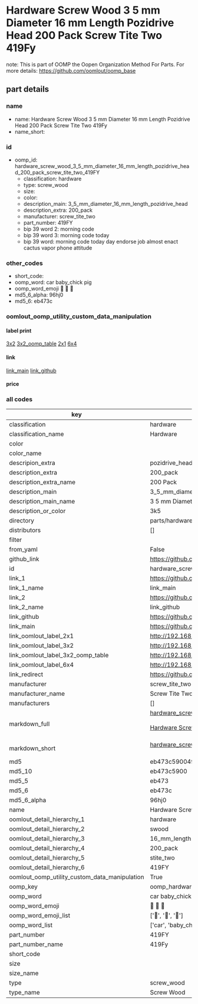# Hardware Screw Wood 3 5 mm Diameter 16 mm Length Pozidrive Head 200 Pack Screw Tite Two 419Fy  

note: This is part of OOMP the Oopen Organization Method For Parts. For more details: https://github.com/oomlout/oomp_base

##  part details
  







### name
* name: Hardware Screw Wood 3 5 mm Diameter 16 mm Length Pozidrive Head 200 Pack Screw Tite Two 419Fy
* name_short: 
### id
* oomp_id: hardware_screw_wood_3_5_mm_diameter_16_mm_length_pozidrive_head_200_pack_screw_tite_two_419FY
  * classification: hardware
  * type: screw_wood
  * size: 
  * color: 
  * description_main: 3_5_mm_diameter_16_mm_length_pozidrive_head
  * description_extra: 200_pack
  * manufacturer: screw_tite_two
  * part_number: 419FY
  * bip 39 word 2: morning code
  * bip 39 word 3: morning code today
  * bip 39 word: morning code today day endorse job almost enact cactus vapor phone attitude

### other_codes
* short_code: 
* oomp_word: car baby_chick pig
* oomp_word_emoji :car: :baby_chick: :pig:
* md5_6_alpha: 96hj0
* md5_6: eb473c






### oomlout_oomp_utility_custom_data_manipulation
#### label print
[3x2](http://192.168.1.245:1112/?label=oomp%2096hj0)
[3x2_oomp_table](http://192.168.1.108:1112/?label=oomp%2096hj0)
[2x1](http://192.168.1.242:1112/?label=oomp%2096hj0)
[6x4](http://192.168.1.55:1112/?label=oomp%2096hj0)    

#### link

[link_main](https://github.com/oomlout/oomlout_oomp_version_1_messy/tree/main/parts/hardware_screw_wood_3_5_mm_diameter_16_mm_length_pozidrive_head_200_pack_screw_tite_two_419FY) [link_github](https://github.com/oomlout/oomlout_oomp_version_1_messy/tree/main/parts/hardware_screw_wood_3_5_mm_diameter_16_mm_length_pozidrive_head_200_pack_screw_tite_two_419FY)                             

#### price







### all codes 
| key | value |  
| --- | --- |  
| classification | hardware |  
| classification_name | Hardware |  
| color |  |  
| color_name |  |  
| descripion_extra | pozidrive_head |  
| description_extra | 200_pack |  
| description_extra_name | 200 Pack |  
| description_main | 3_5_mm_diameter_16_mm_length_pozidrive_head |  
| description_main_name | 3 5 mm Diameter 16 mm Length Pozidrive Head |  
| description_or_color | 3k5 |  
| directory | parts/hardware_screw_wood_3_5_mm_diameter_16_mm_length_pozidrive_head_200_pack_screw_tite_two_419FY |  
| distributors | [] |  
| filter |  |  
| from_yaml | False |  
| github_link | https://github.com/oomlout/oomlout_oomp_part_src/tree/main/parts/hardware_screw_wood_3_5_mm_diameter_16_mm_length_pozidrive_head_200_pack_screw_tite_two_419FY |  
| id | hardware_screw_wood_3_5_mm_diameter_16_mm_length_pozidrive_head_200_pack_screw_tite_two_419FY |  
| link_1 | https://github.com/oomlout/oomlout_oomp_version_1_messy/tree/main/parts/hardware_screw_wood_3_5_mm_diameter_16_mm_length_pozidrive_head_200_pack_screw_tite_two_419FY |  
| link_1_name | link_main |  
| link_2 | https://github.com/oomlout/oomlout_oomp_version_1_messy/tree/main/parts/hardware_screw_wood_3_5_mm_diameter_16_mm_length_pozidrive_head_200_pack_screw_tite_two_419FY |  
| link_2_name | link_github |  
| link_github | https://github.com/oomlout/oomlout_oomp_version_1_messy/tree/main/parts/hardware_screw_wood_3_5_mm_diameter_16_mm_length_pozidrive_head_200_pack_screw_tite_two_419FY |  
| link_main | https://github.com/oomlout/oomlout_oomp_version_1_messy/tree/main/parts/hardware_screw_wood_3_5_mm_diameter_16_mm_length_pozidrive_head_200_pack_screw_tite_two_419FY |  
| link_oomlout_label_2x1 | http://192.168.1.242:1112/?label=oomp%2096hj0 |  
| link_oomlout_label_3x2 | http://192.168.1.245:1112/?label=oomp%2096hj0 |  
| link_oomlout_label_3x2_oomp_table | http://192.168.1.108:1112/?label=oomp%2096hj0 |  
| link_oomlout_label_6x4 | http://192.168.1.55:1112/?label=oomp%2096hj0 |  
| link_redirect | https://github.com/oomlout/oomlout_oomp_version_1_messy/tree/main/parts/hardware_screw_wood_3_5_mm_diameter_16_mm_length_pozidrive_head_200_pack_screw_tite_two_419FY |  
| manufacturer | screw_tite_two |  
| manufacturer_name | Screw Tite Two |  
| manufacturers | [] |  
| markdown_full | [hardware_screw_wood_3_5_mm_diameter_16_mm_length_pozidrive_head_200_pack_screw_tite_two_419FY](none)<br>[](none)<br>[Hardware Screw Wood 3 5 Mm Diameter 16 Mm Length Pozidrive Head 200 Pack Screw Tite Two 419Fy](none)<br><br> |  
| markdown_short | [hardware_screw_wood_3_5_mm_diameter_16_mm_length_pozidrive_head_200_pack_screw_tite_two_419FY](none)<br><br> |  
| md5 | eb473c59004960d9e024e381c68b447f |  
| md5_10 | eb473c5900 |  
| md5_5 | eb473 |  
| md5_6 | eb473c |  
| md5_6_alpha | 96hj0 |  
| name | Hardware Screw Wood 3 5 mm Diameter 16 mm Length Pozidrive Head 200 Pack Screw Tite Two 419Fy |  
| oomlout_detail_hierarchy_1 | hardware |  
| oomlout_detail_hierarchy_2 | swood |  
| oomlout_detail_hierarchy_3 | 16_mm_length |  
| oomlout_detail_hierarchy_4 | 200_pack |  
| oomlout_detail_hierarchy_5 | stite_two |  
| oomlout_detail_hierarchy_6 | 419FY |  
| oomlout_oomp_utility_custom_data_manipulation | True |  
| oomp_key | oomp_hardware_screw_wood_3_5_mm_diameter_16_mm_length_pozidrive_head_200_pack_screw_tite_two_419FY |  
| oomp_word | car baby_chick pig |  
| oomp_word_emoji | :car: :baby_chick: :pig: |  
| oomp_word_emoji_list | [':car:', ':baby_chick:', ':pig:'] |  
| oomp_word_list | ['car', 'baby_chick', 'pig'] |  
| part_number | 419FY |  
| part_number_name | 419Fy |  
| short_code |  |  
| size |  |  
| size_name |  |  
| type | screw_wood |  
| type_name | Screw Wood |  

